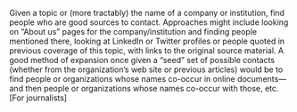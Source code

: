 Given a topic or (more tractably) the name of a company or institution, find people who are good sources to contact.  Approaches might include looking on “About us” pages for the company/institution and finding people mentioned there, looking at LinkedIn or Twitter profiles or people quoted in previous coverage of this topic, with links to the original source material.  A good method of expansion once given a “seed” set of possible contacts (whether from the organization’s web site or previous articles) would be to find people or organizations whose names co-occur in online documents—and then people or organizations whose names co-occur with those, etc. [For journalists]

